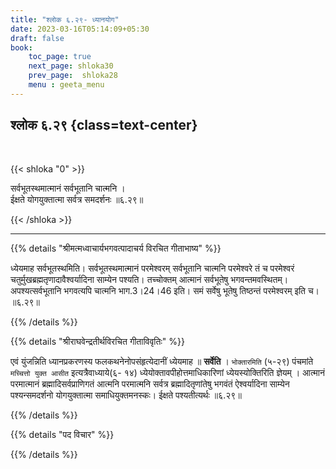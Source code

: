 ```yaml
---
title: "श्लोक ६.२९- ध्यानयोग"
date: 2023-03-16T05:14:09+05:30
draft: false
book:
    toc_page: true
    next_page: shloka30
    prev_page:  shloka28
    menu : geeta_menu
---
```




## श्लोक ६.२९ {class=text-center}

<br/>

{{< shloka  "0"  >}}

सर्वभूतस्थमात्मानं सर्वभूतानि चात्मनि ।  
ईक्षते योगयुक्तात्मा सर्वत्र समदर्शनः ॥६.२९॥
 

{{< /shloka >}}

---


{{% details "श्रीमत्मध्वाचार्यभगवत्पादाचर्य विरचित  गीताभाष्य" %}}

ध्येयमाह सर्वभूतस्थमिति। सर्वभूतस्थमात्मानं परमेश्वरम् सर्वभूतानि चात्मनि परमेश्वरे 
तं च परमेश्वरं चतुर्मुखब्रह्मतृणादावैश्वर्यादिना साम्येन पश्यति। तच्चोक्तम् आत्मानं सर्वभूतेषु 
भगवन्तमवस्थितम्। अपश्यत्सर्वभूतानि भगवत्यपि चात्मनि भाग.3।24।46 इति। 
समं सर्वेषु भूतेषु तिष्ठन्तं परमेश्वरम् इति च। ॥६.२९॥

{{% /details %}}



{{% details "श्रीराघवेन्द्रतीर्थविरचित गीताविवृतिः" %}}

एवं युंजन्निति ध्यानप्रकरणस्य फलकथनेनोपसंहृत्येदानीं ध्येयमाह
॥ **सर्वेति** । `भोक्तारमिति` (५-२९) पंचमांते `मच्चित्तो युक्त आसीत`
इत्यत्रैवाध्याये(६- १४) ध्येयोक्तावपीहोत्तमाधिकारिणां ध्येयस्योक्तिरिति
ज्ञेयम्‌ । आत्मानं परमात्मानं ब्रह्मादिसर्वप्राणिगतं आत्मनि परमात्मनि सर्वत्र
ब्रह्मादितृणांतेषु भगवंतं ऐश्वर्यादिना साम्येन पश्यन्समदर्शनो योगयुक्तात्मा
समाधियुक्तमनस्कः। ईक्षते पश्यतीत्यर्थः ॥६.२९॥

{{% /details %}}



{{% details "पद विचार" %}}


{{% /details %}}

